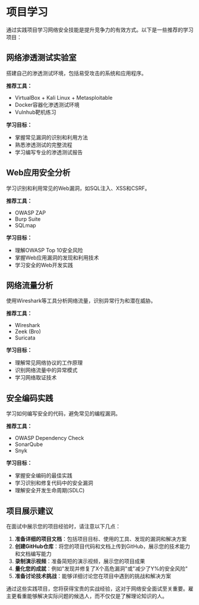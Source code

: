 # 项目学习

通过实践项目学习网络安全技能是提升竞争力的有效方式。以下是一些推荐的学习项目：

## 网络渗透测试实验室

搭建自己的渗透测试环境，包括易受攻击的系统和应用程序。

**推荐工具：**
- VirtualBox + Kali Linux + Metasploitable
- Docker容器化渗透测试环境
- Vulnhub靶机练习

**学习目标：**
- 掌握常见漏洞的识别和利用方法
- 熟悉渗透测试的完整流程
- 学习编写专业的渗透测试报告

## Web应用安全分析

学习识别和利用常见的Web漏洞，如SQL注入、XSS和CSRF。

**推荐工具：**
- OWASP ZAP
- Burp Suite
- SQLmap

**学习目标：**
- 理解OWASP Top 10安全风险
- 掌握Web应用漏洞的发现和利用技术
- 学习安全的Web开发实践

## 网络流量分析

使用Wireshark等工具分析网络流量，识别异常行为和潜在威胁。

**推荐工具：**
- Wireshark
- Zeek (Bro)
- Suricata

**学习目标：**
- 理解常见网络协议的工作原理
- 识别网络流量中的异常模式
- 学习网络取证技术

## 安全编码实践

学习如何编写安全的代码，避免常见的编程漏洞。

**推荐工具：**
- OWASP Dependency Check
- SonarQube
- Snyk

**学习目标：**
- 掌握安全编码的最佳实践
- 学习识别和修复代码中的安全漏洞
- 理解安全开发生命周期(SDLC)

## 项目展示建议

在面试中展示您的项目经验时，请注意以下几点：

1. **准备详细的项目文档**：包括项目目标、使用的工具、发现的漏洞和解决方案
2. **创建GitHub仓库**：将您的项目代码和文档上传到GitHub，展示您的技术能力和文档编写能力
3. **录制演示视频**：准备简短的演示视频，展示您的项目成果
4. **量化您的成就**：例如"发现并修复了X个高危漏洞"或"减少了Y%的安全风险"
5. **准备讨论技术挑战**：能够详细讨论您在项目中遇到的挑战和解决方案

通过这些实践项目，您将获得宝贵的实战经验，这对于网络安全面试至关重要。雇主更看重能够解决实际问题的候选人，而不仅仅是了解理论知识的人。
